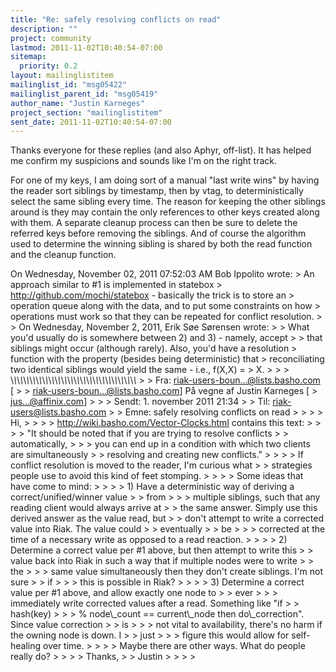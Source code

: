 ```yaml
---
title: "Re: safely resolving conflicts on read"
description: ""
project: community
lastmod: 2011-11-02T10:40:54-07:00
sitemap:
  priority: 0.2
layout: mailinglistitem
mailinglist_id: "msg05422"
mailinglist_parent_id: "msg05419"
author_name: "Justin Karneges"
project_section: "mailinglistitem"
sent_date: 2011-11-02T10:40:54-07:00
---
```



Thanks everyone for these replies (and also Aphyr, off-list). It has helped me 
confirm my suspicions and sounds like I'm on the right track.

For one of my keys, I am doing sort of a manual "last write wins" by having 
the reader sort siblings by timestamp, then by vtag, to deterministically 
select the same sibling every time. The reason for keeping the other siblings 
around is they may contain the only references to other keys created along 
with them. A separate cleanup process can then be sure to delete the referred 
keys before removing the siblings. And of course the algorithm used to 
determine the winning sibling is shared by both the read function and the 
cleanup function.

On Wednesday, November 02, 2011 07:52:03 AM Bob Ippolito wrote:
&gt; An approach similar to #1 is implemented in statebox
&gt; http://github.com/mochi/statebox - basically the trick is to store an
&gt; operation queue along with the data, and to put some constraints on how
&gt; operations must work so that they can be repeated for conflict resolution.
&gt; 
&gt; On Wednesday, November 2, 2011, Erik Søe Sørensen  wrote:
&gt; &gt; What you'd usually do is somewhere between 2) and 3) - namely, accept
&gt; 
&gt; that siblings might occur (although rarely). Also, you'd have a resolution
&gt; function with the property (besides being deterministic) that
&gt; reconciliating two identical siblings would yield the same - i.e., f(X,X) =
&gt; X.
&gt; 
&gt; &gt; \\_\\_\\_\\_\\_\\_\\_\\_\\_\\_\\_\\_\\_\\_\\_\\_\\_\\_\\_\\_\\_\\_\\_\\_\\_\\_\\_\\_\\_\\_\\_\\_\\_\\_\\_\\_\\_\\_\\_\\_
&gt; &gt; Fra: riak-users-boun...@lists.basho.com [
&gt; 
&gt; riak-users-boun...@lists.basho.com] På vegne af Justin Karneges [
&gt; jus...@affinix.com]
&gt; 
&gt; &gt; Sendt: 1. november 2011 21:34
&gt; &gt; Til: riak-users@lists.basho.com
&gt; &gt; Emne: safely resolving conflicts on read
&gt; &gt; 
&gt; &gt; Hi,
&gt; &gt; 
&gt; &gt; http://wiki.basho.com/Vector-Clocks.html contains this text:
&gt; &gt; 
&gt; &gt; "It should be noted that if you are trying to resolve conflicts
&gt; 
&gt; automatically,
&gt; 
&gt; &gt; you can end up in a condition with which two clients are simultaneously
&gt; &gt; resolving and creating new conflicts."
&gt; &gt; 
&gt; &gt; If conflict resolution is moved to the reader, I'm curious what
&gt; &gt; strategies people use to avoid this kind of feet stomping.
&gt; &gt; 
&gt; &gt; Some ideas that have come to mind:
&gt; &gt; 
&gt; &gt; 1) Have a deterministic way of deriving a correct/unified/winner value
&gt; 
&gt; from
&gt; 
&gt; &gt; multiple siblings, such that any reading client would always arrive at
&gt; &gt; the same answer. Simply use this derived answer as the value read, but
&gt; &gt; don't attempt to write a corrected value into Riak. The value could
&gt; &gt; eventually
&gt; 
&gt; be
&gt; 
&gt; &gt; corrected at the time of a necessary write as opposed to a read reaction.
&gt; &gt; 
&gt; &gt; 2) Determine a correct value per #1 above, but then attempt to write this
&gt; &gt; value back into Riak in such a way that if multiple nodes were to write
&gt; 
&gt; the
&gt; 
&gt; &gt; same value simultaneously then they don't create siblings. I'm not sure
&gt; 
&gt; if
&gt; 
&gt; &gt; this is possible in Riak?
&gt; &gt; 
&gt; &gt; 3) Determine a correct value per #1 above, and allow exactly one node to
&gt; 
&gt; ever
&gt; 
&gt; &gt; immediately write corrected values after a read. Something like "if
&gt; 
&gt; hash(key)
&gt; 
&gt; &gt; % node\\_count == current\\_node then do\\_correction". Since value correction
&gt; 
&gt; is
&gt; 
&gt; &gt; not vital to availability, there's no harm if the owning node is down. I
&gt; 
&gt; just
&gt; 
&gt; &gt; figure this would allow for self-healing over time.
&gt; &gt; 
&gt; &gt; Maybe there are other ways. What do people really do?
&gt; &gt; 
&gt; &gt; Thanks,
&gt; &gt; Justin
&gt; &gt; 
&gt; &gt; 

